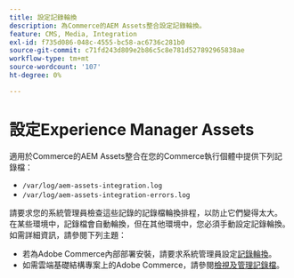 ```yaml
---
title: 設定記錄輪換
description: 為Commerce的AEM Assets整合設定記錄輪換。
feature: CMS, Media, Integration
exl-id: f735d086-048c-4555-bc58-ac6736c281b0
source-git-commit: c71fd243d809e2b86c5c8e781d527892965838ae
workflow-type: tm+mt
source-wordcount: '107'
ht-degree: 0%

---
```


# 設定Experience Manager Assets

適用於Commerce的AEM Assets整合在您的Commerce執行個體中提供下列記錄檔：

- `/var/log/aem-assets-integration.log`
- `/var/log/aem-assets-integration-errors.log`

請要求您的系統管理員檢查這些記錄的記錄檔輪換排程，以防止它們變得太大。 在某些環境中，記錄檔會自動輪換，但在其他環境中，您必須手動設定記錄輪換。 如需詳細資訊，請參閱下列主題：

- 若為Adobe Commerce內部部署安裝，請要求系統管理員設定[記錄輪換](https://experienceleague.adobe.com/docs/commerce-operations/installation-guide/next-steps/configuration.html#server-settings)。
- 如需雲端基礎結構專案上的Adobe Commerce，請參閱[檢視及管理記錄檔](https://experienceleague.adobe.com/docs/commerce-cloud-service/user-guide/develop/test/log-locations.html)。
